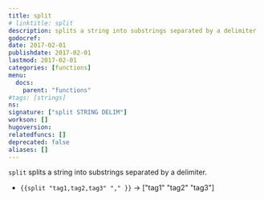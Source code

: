 ```yaml
---
title: split
# linktitle: split
description: splits a string into substrings separated by a delimiter
godocref:
date: 2017-02-01
publishdate: 2017-02-01
lastmod: 2017-02-01
categories: [functions]
menu:
  docs:
    parent: "functions"
#tags: [strings]
ns:
signature: ["split STRING DELIM"]
workson: []
hugoversion:
relatedfuncs: []
deprecated: false
aliases: []
---
```


`split` splits a string into substrings separated by a delimiter.

* `{{split "tag1,tag2,tag3" "," }}` → ["tag1" "tag2" "tag3"]


